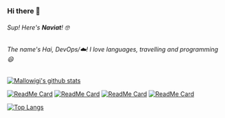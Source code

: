 ### Hi there 👋

###### Sup! Here's **Naviat**! 🤓 

###### The name's Hai, DevOps/☁️! I love languages, travelling and programming 😄

[![Mallowigi's github stats](https://github-readme-stats.vercel.app/api?username=naviat&count_private=true&show_icons=true&theme=radical&show_owner=true)](https://github.com/naviat)

[![ReadMe Card](https://github-readme-stats.vercel.app/api/pin/?username=naviat&repo=james-project&theme=radical)](https://github.com/apache/james-project)
[![ReadMe Card](https://github-readme-stats.vercel.app/api/pin/?username=linagora&repo=openpaas-esn&theme=nightowl)](https://github.com/linagora/openpaas-esn)
[![ReadMe Card](https://github-readme-stats.vercel.app/api/pin/?username=naviat&repo=aws-alias-cli&theme=dracula)](https://github.com/naviat/aws-alias-cli)
[![ReadMe Card](https://github-readme-stats.vercel.app/api/pin/?username=linagora&repo=linshare&theme=tokyonight)](https://github.com/linagora/linshare)
<!--[![ReadMe Card](https://github-readme-stats.vercel.app/api/pin/?username=mallowigi&repo=notifications-preview-github&theme=cobalt)](https://github.com/mallowigi/notifications-preview-github)
[![ReadMe Card](https://github-readme-stats.vercel.app/api/pin/?username=mallowigi&repo=a-file-icon-web&theme=onedark)](https://github.com/mallowigi/a-file-icon-web)-->




[![Top Langs](https://github-readme-stats.vercel.app/api/top-langs/?username=naviat&theme=radical)](https://github.com/anuraghazra/github-readme-stats)

<!--
**naviat/naviat** is a ✨ _special_ ✨ repository because its `README.md` (this file) appears on your GitHub profile.

Here are some ideas to get you started:

- 🔭 I’m currently working on ...
- 🌱 I’m currently learning ...
- 👯 I’m looking to collaborate on ...
- 🤔 I’m looking for help with ...
- 💬 Ask me about ...
- 📫 How to reach me: ...
- 😄 Pronouns: ...
- ⚡ Fun fact: ...
-->
